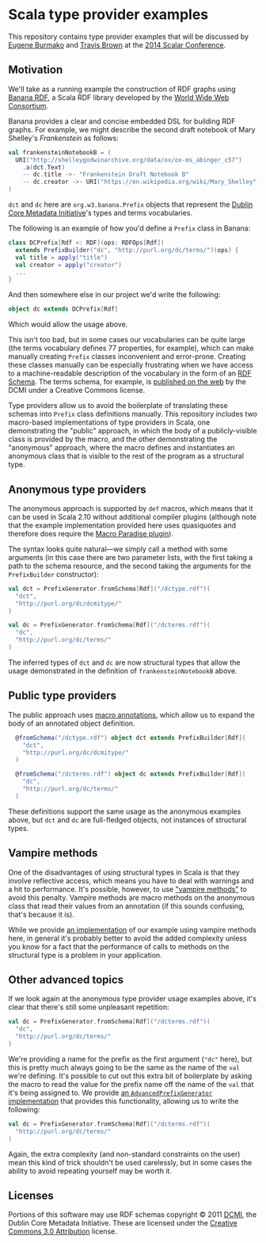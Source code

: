 Scala type provider examples
============================

This repository contains type provider examples that will be discussed by
[Eugene Burmako](https://twitter.com/xeno_by) and [Travis
Brown](https://twitter.com/travisbrown) at the [2014 Scalar
Conference](http://scalar-conf.com/).

Motivation
----------

We'll take as a running example the construction of RDF graphs using
[Banana RDF](https://github.com/w3c/banana-rdf), a Scala RDF library
developed by the [World Wide Web Consortium](http://www.w3.org/).

Banana provides a clear and concise embedded DSL for building RDF graphs.
For example, we might describe the second draft notebook of Mary Shelley's
_Frankenstein_ as follows:

``` scala
val frankensteinNotebookB = (
  URI("http://shelleygodwinarchive.org/data/ox/ox-ms_abinger_c57")
    .a(dct.Text)
    -- dc.title ->- "Frankenstein Draft Notebook B"
    -- dc.creator ->- URI("https://en.wikipedia.org/wiki/Mary_Shelley")
)
```

`dct` and `dc` here are `org.w3.banana.Prefix` objects that represent the
[Dublin Core Metadata Initiative](http://dublincore.org/)'s types and terms
vocabularies.

The following is an example of how you'd define a `Prefix` class in Banana:

``` scala
class DCPrefix[Rdf <: RDF](ops: RDFOps[Rdf])
  extends PrefixBuilder("dc", "http://purl.org/dc/terms/")(ops) {
  val title = apply("title")
  val creator = apply("creator")
  ...
}
```

And then somewhere else in our project we'd write the following:

``` scala
object dc extends DCPrefix[Rdf]
```

Which would allow the usage above.

This isn't too bad, but in some cases our vocabularies can be quite large (the
terms vocabulary defines 77 properties, for example), which can make manually
creating `Prefix` classes inconvenient and error-prone. Creating these classes
manually can be especially frustrating when we have access to a
machine-readable description of the vocabulary in the form of an [RDF
Schema](http://www.w3.org/TR/rdf-schema/). The terms schema, for example, is
[published on the web](http://dublincore.org/2008/01/14/dcterms.rdf) by the
DCMI under a Creative Commons license.

Type providers allow us to avoid the boilerplate of translating these schemas
into `Prefix` class definitions manually. This repository includes two
macro-based implementations of type providers in Scala, one demonstrating the
"public" approach, in which the body of a publicly-visible class is provided
by the macro, and the other demonstrating the "anonymous" approach, where the
macro defines and instantiates an anonymous class that is visible to the rest
of the program as a structural type.

Anonymous type providers
------------------------

The anonymous approach is supported by `def` macros, which means that it can be
used in Scala 2.10 without additional compiler plugins (although note that the
example implementation provided here uses quasiquotes and therefore does require
the [Macro Paradise plugin](http://docs.scala-lang.org/overviews/macros/paradise.html)).

The syntax looks quite natural—we simply call a method with some arguments (in
this case there are two parameter lists, with the first taking a path to the schema
resource, and the second taking the arguments for the `PrefixBuilder` constructor):

``` scala
val dct = PrefixGenerator.fromSchema[Rdf]("/dctype.rdf")(
  "dct",
  "http://purl.org/dc/dcmitype/"
)

val dc = PrefixGenerator.fromSchema[Rdf]("/dcterms.rdf")(
  "dc",
  "http://purl.org/dc/terms/"
)
```

The inferred types of `dct` and `dc` are now structural types that allow the
usage demonstrated in the definition of `frankensteinNotebookB` above.

Public type providers
---------------------

The public approach uses [macro annotations](http://docs.scala-lang.org/overviews/macros/annotations.html),
which allow us to expand the body of an annotated object definition.

``` scala
  @fromSchema("/dctype.rdf") object dct extends PrefixBuilder[Rdf](
    "dct",
    "http://purl.org/dc/dcmitype/"
  )

  @fromSchema("/dcterms.rdf") object dc extends PrefixBuilder[Rdf](
    "dc",
    "http://purl.org/dc/terms/"
  )
```

These definitions support the same usage as the anonymous examples above,
but `dct` and `dc` are full-fledged objects, not instances of structural types.

Vampire methods
---------------

One of the disadvantages of using structural types in Scala is that they involve
reflective access, which means you have to deal with warnings and a hit to
performance. It's possible, however, to use ["vampire
methods"](http://meta.plasm.us/posts/2013/07/12/vampire-methods-for-structural-types/)
to avoid this penalty. Vampire methods are macro methods on the anonymous
class that read their values from an annotation (if this sounds confusing,
that's because it is).

While we provide [an implementation](https://github.com/travisbrown/type-provider-examples/blob/master/rdfs-anonymous/src/main/scala/typeproviders/rdfs/anonymous/VampiricPrefixGenerator.scala)
of our example using vampire methods here, in general it's probably better to
avoid the added complexity unless you know for a fact that the performance of
calls to methods on the structural type is a problem in your application.

Other advanced topics
---------------------

If we look again at the anonymous type provider usage examples above,
it's clear that there's still some unpleasant repetition:

``` scala
val dc = PrefixGenerator.fromSchema[Rdf]("/dcterms.rdf")(
  "dc",
  "http://purl.org/dc/terms/"
)
```

We're providing a name for the prefix as the first argument (`"dc"` here), but
this is pretty much always going to be the same as the name of the `val` we're
defining. It's possible to cut out this extra bit of boilerplate by asking the
macro to read the value for the prefix name off the name of the `val` that it's
being assigned to. We provide [an `AdvancedPrefixGenerator`
implementation](https://github.com/travisbrown/type-provider-examples/blob/master/rdfs-anonymous/src/main/scala/typeproviders/rdfs/anonymous/AdvancedPrefixGenerator.scala)
that provides this functionality, allowing us to write the following:

``` scala
val dc = PrefixGenerator.fromSchema[Rdf]("/dcterms.rdf")(
  "http://purl.org/dc/terms/"
)
```

Again, the extra complexity (and non-standard constraints on the user) mean
this kind of trick shouldn't be used carelessly, but in some cases the ability
to avoid repeating yourself may be worth it.

Licenses
--------

Portions of this software may use RDF schemas copyright © 2011
[DCMI](http://dublincore.org/), the Dublin Core Metadata Initiative.
These are licensed under the [Creative Commons 3.0
Attribution](http://creativecommons.org/licenses/by/3.0/) license.

